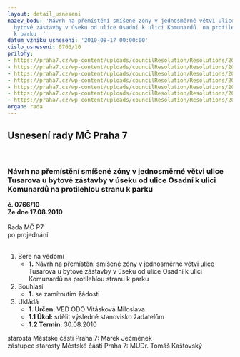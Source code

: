 ```yaml
---
layout: detail_usneseni
nazev_bodu: 'Návrh na přemístění smíšené zóny v jednosměrné větvi ulice Tusarova u
  bytové zástavby v úseku od ulice Osadní k ulici Komunardů  na protilehlou stranu
  k parku  '
datum_vzniku_usneseni: '2010-08-17 00:00:00'
cislo_usneseni: 0766/10
prilohy:
- https://praha7.cz/wp-content/uploads/councilResolution/Resolutions/20146/43-10-sm%c3%ad%c5%a1en%c3%a1_-_tusarova_1.jpg
- https://praha7.cz/wp-content/uploads/councilResolution/Resolutions/20146/43-10-sm%c3%ad%c5%a1en%c3%a1_tusarova_2.jpg
- https://praha7.cz/wp-content/uploads/councilResolution/Resolutions/20146/43-10-sm%c3%ad%c5%a1en%c3%a1_tusarova_3.jpg
- https://praha7.cz/wp-content/uploads/councilResolution/Resolutions/20146/43-10-sm%c3%ad%c5%a1en%c3%a1_tusarova_4.jpg
- https://praha7.cz/wp-content/uploads/councilResolution/Resolutions/20146/43-10-sm%c3%ad%c5%a1en%c3%a1_tusarova_5.jpg
- https://praha7.cz/wp-content/uploads/councilResolution/Resolutions/20146/43-10-ma%c5%88as_pa_v_p7_pdf_-_adobe_reader_version__signature1signed_by_ing__jind%c5%99ich_kotrba__jindrich_kotrba@cityofprague_cz_2010_07_22_11_43_46_+02'00'.pdf
- https://praha7.cz/wp-content/uploads/councilResolution/Resolutions/20146/43-10-u675_nep%c5%99em%c3%adstit_automat.doc
organ: rada
---
```

<div id="ucUsn_pList" class="usn">
	<span><h2>Usnesení rady MČ Praha 7 </h2>
<br></span><div class="standBody">
<span><h3>Návrh na přemístění smíšené zóny v jednosměrné větvi ulice Tusarova u bytové zástavby v úseku od ulice Osadní k ulici Komunardů  na protilehlou stranu k parku  </h3></span><div class="center">
		<strong>č. 0766/10</strong><br>
	</div>
<div class="center">
		<strong>Ze dne 17.08.2010</strong><br><br>
	</div>Rada MČ P7<br> po projednání<br><br><ol>
<li>Bere na vědomí<ul><li>
<strong>1.</strong> Návrh na přemístění smíšené zóny v jednosměrné větvi ulice Tusarova u bytové zástavby v úseku od ulice Osadní k ulici Komunardů  na protilehlou stranu k parku  </li></ul>
</li>
<li>Souhlasí<ul><li>
<strong>1.</strong> se zamítnutím žádosti</li></ul>
</li>
<li>Ukládá<ul>
<li>
<strong>1. Určen: </strong>VED ODO Vitásková Miloslava</li>
<li>
<strong>1.1 Úkol: </strong>sdělit výsledné stanovisko žadatelům </li>
<li>
<strong>1.2 Termín: </strong>30.08.2010</li>
</ul>
</li>
</ol>starosta Městské části Praha 7: Marek Ječmének<br>zástupce starosty Městské části Praha 7: MUDr. Tomáš Kaštovský 
</div>
</div>